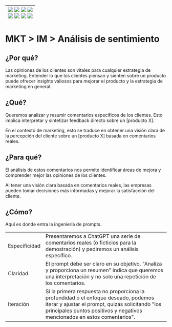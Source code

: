 <div align=right>

|[![](https://img.shields.io/badge/-Inicio-FFF?style=flat&logo=Emlakjet&logoColor=black)](/README.md) [![](https://img.shields.io/badge/-Introducción-FFF?style=flat&logo=abbrobotstudio&logoColor=black)](/documentos/intro.md) [![](https://img.shields.io/badge/-Modelos_de_lenguaje-FFF?style=flat&logo=LiveChat&logoColor=black)](/documentos/LLMs.md) [![](https://img.shields.io/badge/-Panorámica-FFF?style=flat&logo=openstreetmap&logoColor=black)](/documentos/panoramica.md)<br>  [![](https://img.shields.io/badge/-Prompts-FFF?style=flat&logo=Proton&logoColor=black)](/documentos/prompts/README.md) [![](https://img.shields.io/badge/-Ing,_de_prompts-FFF?style=flat&logo=googleearthengine&logoColor=black)](/documentos/ingenieriaDePrompts/README.md) [![](https://img.shields.io/badge/-Patrones-FFF?style=flat&logo=textpattern&logoColor=black)](/documentos/ingenieriaDePrompts/patrones/README.md) [![](https://img.shields.io/badge/-Casos_de_uso-FFF?style=flat&logo=gitbook&logoColor=black)](/documentos/casosDeUso/README.md)|
|-:|

</div>

# MKT > IM > Análisis de sentimiento

## ¿Por qué?

Las opiniones de los clientes son vitales para cualquier estrategia de marketing. Entender lo que los clientes piensan y sienten sobre un producto puede ofrecer insights valiosos para mejorar el producto y la estrategia de marketing en general.

## ¿Qué?

Queremos analizar y resumir comentarios específicos de los clientes. Esto implica interpretar y sintetizar feedback directo sobre un [producto X].

En el contexto de marketing, esto se traduce en obtener una visión clara de la percepción del cliente sobre un [producto X] basada en comentarios reales.

## ¿Para qué?

El análisis de estos comentarios nos permite identificar áreas de mejora y comprender mejor las opiniones de los clientes.

Al tener una visión clara basada en comentarios reales, las empresas pueden tomar decisiones más informadas y mejorar la satisfacción del cliente.

## ¿Cómo?

Aquí es donde entra la ingeniería de prompts.

|||
|-|-|
Especificidad|Presentaremos a ChatGPT una serie de comentarios reales (o ficticios para la demostración) y pediremos un análisis específico.
Claridad|El prompt debe ser claro en su objetivo. "Analiza y proporciona un resumen" indica que queremos una interpretación y no solo una repetición de los comentarios.
Iteración|Si la primera respuesta no proporciona la profundidad o el enfoque deseado, podemos iterar y ajustar el prompt, quizás solicitando "los principales puntos positivos y negativos mencionados en estos comentarios".
